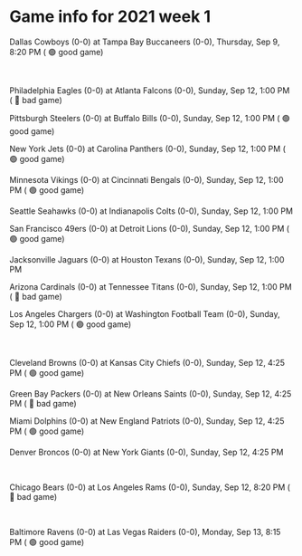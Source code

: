 # Game info for 2021 week 1

Dallas Cowboys (0-0) at Tampa Bay Buccaneers (0-0), Thursday, Sep 9, 8:20 PM (	:green_circle: good game)


<br/>

Philadelphia Eagles (0-0) at Atlanta Falcons (0-0), Sunday, Sep 12, 1:00 PM (	:red_circle: bad game)

Pittsburgh Steelers (0-0) at Buffalo Bills (0-0), Sunday, Sep 12, 1:00 PM (	:green_circle: good game)

New York Jets (0-0) at Carolina Panthers (0-0), Sunday, Sep 12, 1:00 PM (	:green_circle: good game)

Minnesota Vikings (0-0) at Cincinnati Bengals (0-0), Sunday, Sep 12, 1:00 PM (	:green_circle: good game)

Seattle Seahawks (0-0) at Indianapolis Colts (0-0), Sunday, Sep 12, 1:00 PM

San Francisco 49ers (0-0) at Detroit Lions (0-0), Sunday, Sep 12, 1:00 PM (	:green_circle: good game)

Jacksonville Jaguars (0-0) at Houston Texans (0-0), Sunday, Sep 12, 1:00 PM

Arizona Cardinals (0-0) at Tennessee Titans (0-0), Sunday, Sep 12, 1:00 PM (	:red_circle: bad game)

Los Angeles Chargers (0-0) at Washington Football Team (0-0), Sunday, Sep 12, 1:00 PM (	:green_circle: good game)


<br/>

Cleveland Browns (0-0) at Kansas City Chiefs (0-0), Sunday, Sep 12, 4:25 PM (	:green_circle: good game)

Green Bay Packers (0-0) at New Orleans Saints (0-0), Sunday, Sep 12, 4:25 PM (	:red_circle: bad game)

Miami Dolphins (0-0) at New England Patriots (0-0), Sunday, Sep 12, 4:25 PM (	:green_circle: good game)

Denver Broncos (0-0) at New York Giants (0-0), Sunday, Sep 12, 4:25 PM


<br/>

Chicago Bears (0-0) at Los Angeles Rams (0-0), Sunday, Sep 12, 8:20 PM (	:red_circle: bad game)


<br/>

Baltimore Ravens (0-0) at Las Vegas Raiders (0-0), Monday, Sep 13, 8:15 PM (	:green_circle: good game)

